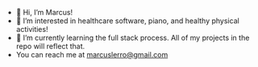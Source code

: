 - 👋 Hi, I’m Marcus!
- 👀 I’m interested in healthcare software, piano, and healthy physical activities!
- 🌱 I’m currently learning the full stack process. All of my projects in the repo will reflect that.
- You can reach me at marcuslerro@gmail.com


